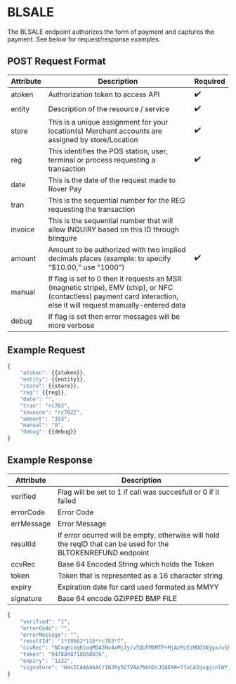 # BLSALE

<PageHeader />

The BLSALE endpoint authorizes the form of payment and captures the payment. See below for request/response examples.

## POST Request Format

| Attribute | Description                                                                                                                                                           | Required           |
| --------- | --------------------------------------------------------------------------------------------------------------------------------------------------------------------- | ------------------ |
| atoken    | Authorization token to access API                                                                                                                                     | :heavy_check_mark: |
| entity    | Description of the resource / service                                                                                                                                 | :heavy_check_mark: |
| store     | This is a unique assignment for your location(s) Merchant accounts are assigned by store/Location                                                                     | :heavy_check_mark: |
| reg       | This identifies the POS station, user, terminal or process requesting a transaction                                                                                   | :heavy_check_mark: |
| date      | This is the date of the request made to Rover Pay                                                                                                                     |
| tran      | This is the sequential number for the REG requesting the transaction                                                                                                  |
| invoice   | This is the sequential number that will allow INQUIRY based on this ID through blinquire                                                                              |
| amount    | Amount to be authorized with two implied decimals places (example: to specify "$10.00," use "1000")                                                                   | :heavy_check_mark: |
| manual    | If flag is set to 0 then it requests an MSR (magnetic stripe), EMV (chip), or NFC (contactless) payment card interaction, else  it will request manually-entered data |
| debug     | If flag is set then error messages will be more verbose                                                                                                               |

## Example Request

```Javascript
{
    "atoken": {{atoken}},
    "entity": {{entity}},
    "store": {{store}},
    "reg": {{reg}},
    "date": "",
    "tran": "rc783",
    "invoice": "rc7822",
    "amount": "353",
    "manual": "0",
    "debug": {{debug}}
}
```

## Example Response

| Attribute  | Description                                                                                                   |
| ---------- | ------------------------------------------------------------------------------------------------------------- |
| verified   | Flag will be set to 1 if call was succesfull or 0 if it failed                                                |
| errorCode  | Error Code                                                                                                    |
| errMessage | Error Message                                                                                                 |
| resultId   | If error ocurred will be empty, otherwise will hold the reqID that can be used for the BLTOKENREFUND endpoint |
| ccvRec     | Base 64 Encoded String which holds the Token                                                                  |
| token      | Token that is represented as a 16 character string                                                            |
| expiry     | Expiration date for card used formated as MMYY                                                                |
| signature  | Base 64 encode GZIPPED BMP FILE                                                                               |

```Javascript
{
    "verified": "1",
    "errorCode": "",
    "errorMessage": "",
    "resultId": "1*19562*110*rc783*7",
    "ccvRec": "NCoqKioqKioqMDA3Nv4xMjIy/v5QUFM0MTP+MjAzMzEzMDQ3Njgx/v5FTkNSWVBURUT+Vv5WaXNh/v5Q/v5bRDIwXSBDaGFyZ2UgQWNjZXB0ZWQu/v7+/v7+MSoxOTU2MioxMTAqcmM3ODMqN/4yMDT+/v7+/v7+/v7+/jM1M/7+/v7+/v7+Q0MtU0FMRf45NDc4ODQ4NzE4NjUwMDc2/kJPTFT+/v7+/v7+/v7+/v7+/v7+/v7+/v7+/v7+/v4g/lj+cmM3ODI3/kg0c0lDQUFBQUFBQy8xTkpSeTVDVFZBQTdOR2hEY0pRQUVYUis3Zm9DQTJxc3FxaW5sV1lqb0hZNUdNUWVFUkRjbzU5dWVxZDk4ZXRxbzVxclY2am50Vm9WTFY5OW05enpnQUFBQUFBZ0wreVhkVHVQN1NMMndBQUFBQ3U5eDRBYVgxZ1cyNHFBQUE9",
    "token": "9478848718650076",
    "expiry": "1222",
    "signature": "H4sICAAAAAAC/1NJRy5CTVAA7NGhDcJQAEXR+7foCA2qsqqinlWYjoHY5GMQeERDco59ueqd98etqo5qrV6jntVoVLV99m9zzgAAAAAAgL+yXdTuP7SL2wAAAACu9x4AaX1gW24qAAA="
}
```

